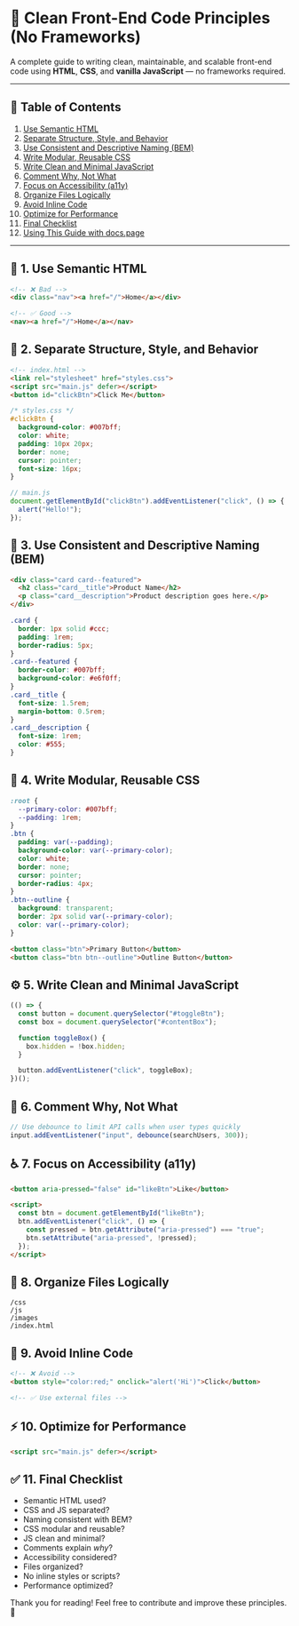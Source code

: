 # 🧼 Clean Front-End Code Principles (No Frameworks)

A complete guide to writing clean, maintainable, and scalable front-end code using **HTML**, **CSS**, and **vanilla JavaScript** — no frameworks required.

---

## 📖 Table of Contents

1. [Use Semantic HTML](#-1-use-semantic-html)  
2. [Separate Structure, Style, and Behavior](#-2-separate-structure-style-and-behavior)  
3. [Use Consistent and Descriptive Naming (BEM)](#-3-use-consistent-and-descriptive-naming-bem)  
4. [Write Modular, Reusable CSS](#-4-write-modular-reusable-css)  
5. [Write Clean and Minimal JavaScript](#-5-write-clean-and-minimal-javascript)  
6. [Comment Why, Not What](#-6-comment-why-not-what)  
7. [Focus on Accessibility (a11y)](#-7-focus-on-accessibility-a11y)  
8. [Organize Files Logically](#-8-organize-files-logically)  
9. [Avoid Inline Code](#-9-avoid-inline-code)  
10. [Optimize for Performance](#-10-optimize-for-performance)  
11. [Final Checklist](#-11-final-checklist)  
12. [Using This Guide with docs.page](#-12-using-this-guide-with-docspage)  

---

## 🧱 1. Use Semantic HTML

```html
<!-- ❌ Bad -->
<div class="nav"><a href="/">Home</a></div>

<!-- ✅ Good -->
<nav><a href="/">Home</a></nav>
```

## 📐 2. Separate Structure, Style, and Behavior

```html
<!-- index.html -->
<link rel="stylesheet" href="styles.css">
<script src="main.js" defer></script>
<button id="clickBtn">Click Me</button>
```

```css
/* styles.css */
#clickBtn {
  background-color: #007bff;
  color: white;
  padding: 10px 20px;
  border: none;
  cursor: pointer;
  font-size: 16px;
}
```

```js
// main.js
document.getElementById("clickBtn").addEventListener("click", () => {
  alert("Hello!");
});
```

## 🧱 3. Use Consistent and Descriptive Naming (BEM)

```html
<div class="card card--featured">
  <h2 class="card__title">Product Name</h2>
  <p class="card__description">Product description goes here.</p>
</div>
```

```css
.card {
  border: 1px solid #ccc;
  padding: 1rem;
  border-radius: 5px;
}
.card--featured {
  border-color: #007bff;
  background-color: #e6f0ff;
}
.card__title {
  font-size: 1.5rem;
  margin-bottom: 0.5rem;
}
.card__description {
  font-size: 1rem;
  color: #555;
}
```

## 🧩 4. Write Modular, Reusable CSS

```css
:root {
  --primary-color: #007bff;
  --padding: 1rem;
}
.btn {
  padding: var(--padding);
  background-color: var(--primary-color);
  color: white;
  border: none;
  cursor: pointer;
  border-radius: 4px;
}
.btn--outline {
  background: transparent;
  border: 2px solid var(--primary-color);
  color: var(--primary-color);
}
```

```html
<button class="btn">Primary Button</button>
<button class="btn btn--outline">Outline Button</button>
```

## ⚙️ 5. Write Clean and Minimal JavaScript

```js
(() => {
  const button = document.querySelector("#toggleBtn");
  const box = document.querySelector("#contentBox");

  function toggleBox() {
    box.hidden = !box.hidden;
  }

  button.addEventListener("click", toggleBox);
})();
```

## 🧠 6. Comment Why, Not What

```js
// Use debounce to limit API calls when user types quickly
input.addEventListener("input", debounce(searchUsers, 300));
```

## ♿ 7. Focus on Accessibility (a11y)

```html
<button aria-pressed="false" id="likeBtn">Like</button>

<script>
  const btn = document.getElementById("likeBtn");
  btn.addEventListener("click", () => {
    const pressed = btn.getAttribute("aria-pressed") === "true";
    btn.setAttribute("aria-pressed", !pressed);
  });
</script>
```

## 📁 8. Organize Files Logically

```
/css
/js
/images
/index.html
```

## 🚫 9. Avoid Inline Code

```html
<!-- ❌ Avoid -->
<button style="color:red;" onclick="alert('Hi')">Click</button>

<!-- ✅ Use external files -->
```

## ⚡ 10. Optimize for Performance

```html
<script src="main.js" defer></script>
```

## ✅ 11. Final Checklist

- Semantic HTML used?  
- CSS and JS separated?  
- Naming consistent with BEM?  
- CSS modular and reusable?  
- JS clean and minimal?  
- Comments explain *why*?  
- Accessibility considered?  
- Files organized?  
- No inline styles or scripts?  
- Performance optimized?  

Thank you for reading! Feel free to contribute and improve these principles. 🚀
